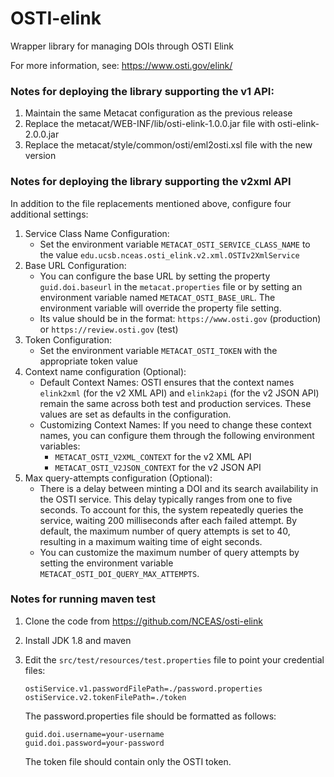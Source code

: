 # OSTI-elink

Wrapper library for managing DOIs through OSTI Elink

For more information, see: https://www.osti.gov/elink/

### Notes for deploying the library supporting the v1 API:
1. Maintain the same Metacat configuration as the previous release
2. Replace the metacat/WEB-INF/lib/osti-elink-1.0.0.jar file with osti-elink-2.0.0.jar
3. Replace the metacat/style/common/osti/eml2osti.xsl file with the new version

### Notes for deploying the library supporting the v2xml API
In addition to the file replacements mentioned above, configure four additional settings:
1. Service Class Name Configuration:
   - Set the environment variable `METACAT_OSTI_SERVICE_CLASS_NAME` to the value
     `edu.ucsb.nceas.osti_elink.v2.xml.OSTIv2XmlService`
2. Base URL Configuration:
    - You can configure the base URL by setting the property `guid.doi.baseurl` in the
      `metacat.properties` file or by setting an environment variable named `METACAT_OSTI_BASE_URL`. The
      environment variable will override the property file setting.
    - Its value should be in the format: `https://www.osti.gov` (production) or `https://review.osti.gov` (test)
3. Token Configuration:
    - Set the environment variable `METACAT_OSTI_TOKEN` with the appropriate token value
4. Context name configuration (Optional):
   - Default Context Names: OSTI ensures that the context names `elink2xml` (for the v2 XML API)
   and `elink2api` (for the v2 JSON API) remain the same across both test and production services.
   These values are set as defaults in the configuration.
   - Customizing Context Names: If you need to change these context names, you can configure them
     through the following environment variables:
     - `METACAT_OSTI_V2XML_CONTEXT` for the v2 XML API
     - `METACAT_OSTI_V2JSON_CONTEXT` for the v2 JSON API
5. Max query-attempts configuration (Optional):
    - There is a delay between minting a DOI and its search availability in the OSTI service. This
      delay typically ranges from one to five seconds. To account for this, the system
      repeatedly queries the service, waiting 200 milliseconds after each failed attempt. By
      default, the maximum number of query attempts is set to 40, resulting in a maximum
      waiting time of eight seconds.
    - You can customize the maximum number of query attempts by setting the environment variable
      `METACAT_OSTI_DOI_QUERY_MAX_ATTEMPTS`.

### Notes for running maven test
1. Clone the code from https://github.com/NCEAS/osti-elink
2. Install JDK 1.8 and maven
3. Edit the `src/test/resources/test.properties` file to point your credential files:
    ```
    ostiService.v1.passwordFilePath=./password.properties
    ostiService.v2.tokenFilePath=./token
    ```

    The password.properties file should be formatted as follows:
    ```
    guid.doi.username=your-username
    guid.doi.password=your-password
    ```
    The token file should contain only the OSTI token.
